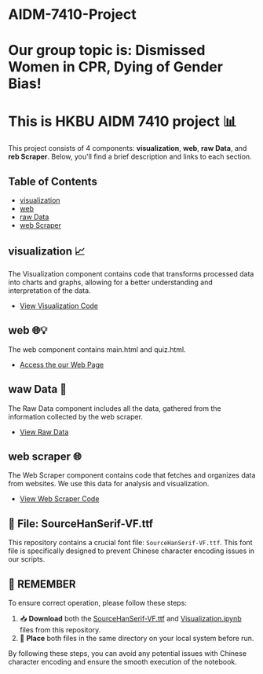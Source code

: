 # AIDM-7410-Project

# Our group topic is: Dismissed Women in CPR, Dying of Gender Bias!

# This is HKBU AIDM 7410 project 📊

This project consists of 4 components: **visualization**, **web**, **raw Data**, and **reb Scraper**. Below, you'll find a brief description and links to each section.

## Table of Contents

- [visualization](visualization)
- [web](web)
- [raw Data](raw_data)
- [web Scraper](web_scraper)

## visualization 📈

The Visualization component contains code that transforms processed data into charts and graphs, allowing for a better understanding and interpretation of the data.

- [View Visualization Code](visualization) 

## web 🌐💡

The web component contains main.html and quiz.html.

- [Access the our Web Page](web) 

## waw Data 📄

The Raw Data component includes all the data, gathered from the information collected by the web scraper.

- [View Raw Data](raw_data) 

## web scraper 🌐

The Web Scraper component contains code that fetches and organizes data from websites. We use this data for analysis and visualization.

- [View Web Scraper Code](web_scraper) 

## 🎨 File: SourceHanSerif-VF.ttf 

This repository contains a crucial font file: `SourceHanSerif-VF.ttf`. This font file is specifically designed to prevent Chinese character encoding issues in our scripts. 

## 🚀 REMEMBER

To ensure correct operation, please follow these steps:

1. 📥 **Download** both the [SourceHanSerif-VF.ttf](SourceHanSerif-VF.ttf) and [Visualization.ipynb](visualization/Visualization.ipynb)  files from this repository.
2. 📂 **Place** both files in the same directory on your local system before run.

By following these steps, you can avoid any potential issues with Chinese character encoding and ensure the smooth execution of the notebook.
